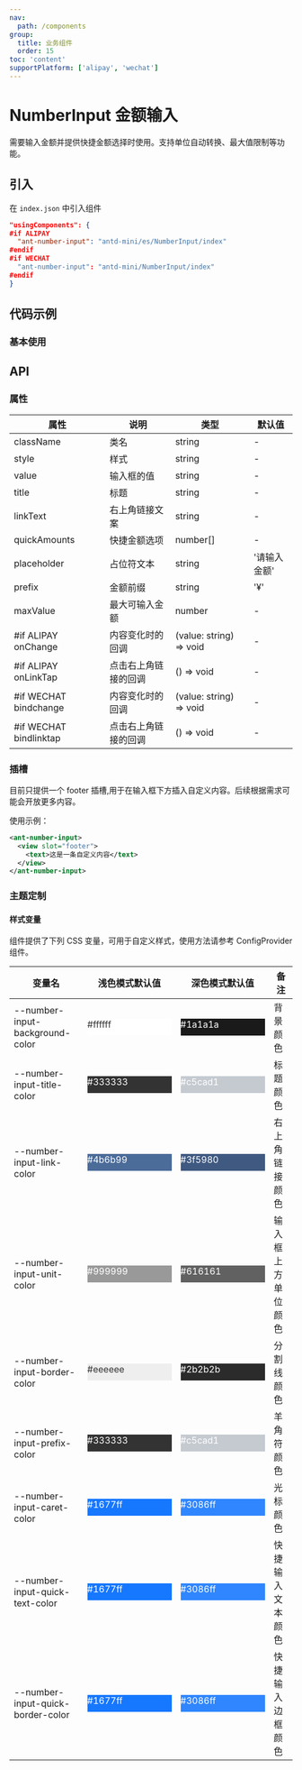 ```yaml
---
nav:
  path: /components
group:
  title: 业务组件
  order: 15
toc: 'content'
supportPlatform: ['alipay', 'wechat']
---
```


# NumberInput 金额输入

需要输入金额并提供快捷金额选择时使用。支持单位自动转换、最大值限制等功能。

## 引入

在 `index.json` 中引入组件

```json
"usingComponents": {
#if ALIPAY
  "ant-number-input": "antd-mini/es/NumberInput/index"
#endif
#if WECHAT
  "ant-number-input": "antd-mini/NumberInput/index"
#endif
}
```

## 代码示例

### 基本使用

<code src='../../demo/pages/NumberInput/index'></code>

## API

### 属性

| 属性                   | 说明                 | 类型                    | 默认值       |
| ---------------------- | -------------------- | ----------------------- | ------------ |
| className              | 类名                 | string                  | -            |
| style                  | 样式                 | string                  | -            |
| value                  | 输入框的值           | string                  | -            |
| title                  | 标题                 | string                  | -            |
| linkText               | 右上角链接文案       | string                  | -            |
| quickAmounts           | 快捷金额选项         | number[]                | -            |
| placeholder            | 占位符文本           | string                  | '请输入金额' |
| prefix                 | 金额前缀             | string                  | '¥'          |
| maxValue               | 最大可输入金额       | number                  | -            |
| #if ALIPAY onChange    | 内容变化时的回调     | (value: string) => void | -            |
| #if ALIPAY onLinkTap   | 点击右上角链接的回调 | () => void              | -            |
| #if WECHAT bindchange  | 内容变化时的回调     | (value: string) => void | -            |
| #if WECHAT bindlinktap | 点击右上角链接的回调 | () => void              | -            |

### 插槽

目前只提供一个 footer 插槽,用于在输入框下方插入自定义内容。后续根据需求可能会开放更多内容。

使用示例：

```xml
<ant-number-input>
  <view slot="footer">
    <text>这是一条自定义内容</text>
  </view>
</ant-number-input>
```

### 主题定制

#### 样式变量

组件提供了下列 CSS 变量，可用于自定义样式，使用方法请参考 ConfigProvider 组件。

| 变量名                            | 浅色模式默认值                                                                                    | 深色模式默认值                                                                                    | 备注               |
| --------------------------------- | ------------------------------------------------------------------------------------------------- | ------------------------------------------------------------------------------------------------- | ------------------ |
| --number-input-background-color   | <div style="width: 150px; height: 30px; background-color: #ffffff; color: #333333;">#ffffff</div> | <div style="width: 150px; height: 30px; background-color: #1a1a1a; color: #ffffff;">#1a1a1a</div> | 背景颜色           |
| --number-input-title-color        | <div style="width: 150px; height: 30px; background-color: #333333; color: #ffffff;">#333333</div> | <div style="width: 150px; height: 30px; background-color: #c5cad1; color: #ffffff;">#c5cad1</div> | 标题颜色           |
| --number-input-link-color         | <div style="width: 150px; height: 30px; background-color: #4b6b99; color: #ffffff;">#4b6b99</div> | <div style="width: 150px; height: 30px; background-color: #3f5980; color: #ffffff;">#3f5980</div> | 右上角链接颜色     |
| --number-input-unit-color         | <div style="width: 150px; height: 30px; background-color: #999999; color: #ffffff;">#999999</div> | <div style="width: 150px; height: 30px; background-color: #616161; color: #ffffff;">#616161</div> | 输入框上方单位颜色 |
| --number-input-border-color       | <div style="width: 150px; height: 30px; background-color: #eeeeee; color: #333333;">#eeeeee</div> | <div style="width: 150px; height: 30px; background-color: #2b2b2b; color: #ffffff;">#2b2b2b</div> | 分割线颜色         |
| --number-input-prefix-color       | <div style="width: 150px; height: 30px; background-color: #333333; color: #ffffff;">#333333</div> | <div style="width: 150px; height: 30px; background-color: #c5cad1; color: #ffffff;">#c5cad1</div> | 羊角符颜色         |
| --number-input-caret-color        | <div style="width: 150px; height: 30px; background-color: #1677ff; color: #ffffff;">#1677ff</div> | <div style="width: 150px; height: 30px; background-color: #3086ff; color: #ffffff;">#3086ff</div> | 光标颜色           |
| --number-input-quick-text-color   | <div style="width: 150px; height: 30px; background-color: #1677ff; color: #ffffff;">#1677ff</div> | <div style="width: 150px; height: 30px; background-color: #3086ff; color: #ffffff;">#3086ff</div> | 快捷输入文本颜色   |
| --number-input-quick-border-color | <div style="width: 150px; height: 30px; background-color: #1677ff; color: #ffffff;">#1677ff</div> | <div style="width: 150px; height: 30px; background-color: #3086ff; color: #ffffff;">#3086ff</div> | 快捷输入边框颜色   |
